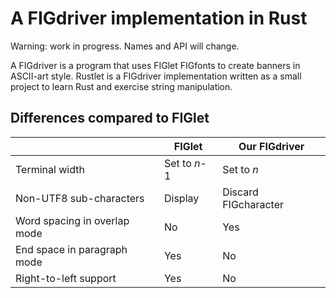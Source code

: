 # A FIGdriver implementation in Rust

Warning: work in progress. Names and API will change. 

A FIGdriver is a program that uses FIGlet FIGfonts to create banners in
ASCII-art style. Rustlet is a FIGdriver implementation written as a small
project to learn Rust and exercise string manipulation.

## Differences compared to FIGlet

|                               | FIGlet       | Our FIGdriver        |
| ---                           | ---          | ---                  |
| Terminal width                | Set to _n_-1 | Set to _n_           |
| Non-UTF8 sub-characters       | Display      | Discard FIGcharacter |
| Word spacing in overlap mode  | No           | Yes                  |
| End space in paragraph mode   | Yes          | No                   |
| Right-to-left support         | Yes          | No                   |
